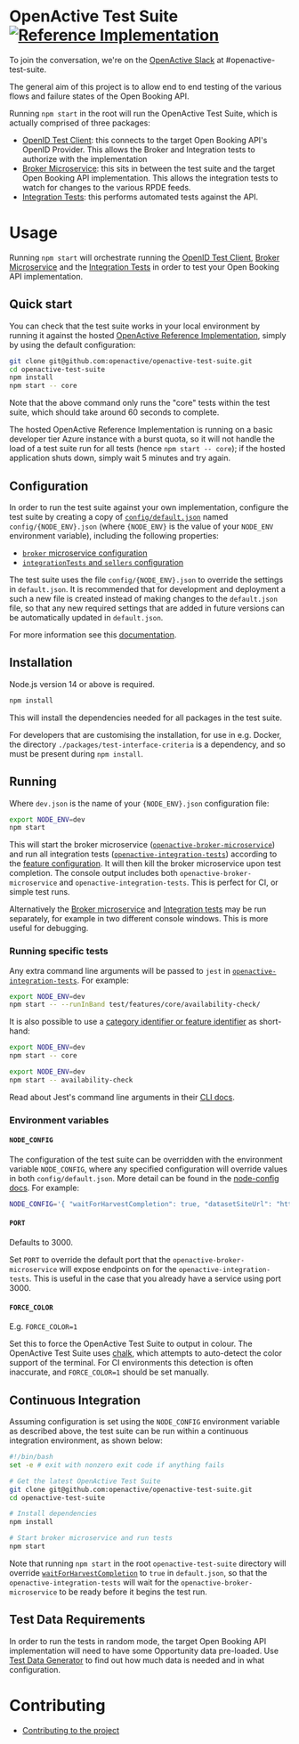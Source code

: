 # OpenActive Test Suite [![Reference Implementation](https://github.com/openactive/openactive-test-suite/workflows/Reference%20Implementation/badge.svg)](https://github.com/openactive/openactive-test-suite/actions?query=branch%3Amaster+workflow%3A%22Reference+Implementation%22)

To join the conversation, we're on the [OpenActive Slack](https://slack.openactive.io/) at #openactive-test-suite.

The general aim of this project is to allow end to end testing of the various flows and failure states of the Open Booking API.

Running `npm start` in the root will run the OpenActive Test Suite, which is actually comprised of three packages:
* [OpenID Test Client](./packages/openactive-openid-test-client): this connects to the target Open Booking API's OpenID Provider. This allows the Broker and Integration tests to authorize with the implementation
* [Broker Microservice](./packages/openactive-broker-microservice/): this sits in between the test suite and the target Open Booking API implementation. This allows the integration tests to watch for changes to the various RPDE feeds.
* [Integration Tests](./packages/openactive-integration-tests): this performs automated tests against the API.

# Usage

Running `npm start` will orchestrate running the [OpenID Test Client](./packages/openactive-openid-test-client/), [Broker Microservice](./packages/openactive-broker-microservice/) and the [Integration Tests](./packages/openactive-integration-tests/) in order to test your Open Booking API implementation.

## Quick start

You can check that the test suite works in your local environment by running it against the hosted [OpenActive Reference Implementation](https://reference-implementation.openactive.io/), simply by using the default configuration:

``` bash
git clone git@github.com:openactive/openactive-test-suite.git
cd openactive-test-suite
npm install
npm start -- core
```

Note that the above command only runs the "core" tests within the test suite, which should take around 60 seconds to complete.

The hosted OpenActive Reference Implementation is running on a basic developer tier Azure instance with a burst quota, so it will not handle the load of a test suite run for all tests (hence `npm start -- core`); if the hosted application shuts down, simply wait 5 minutes and try again.

## Configuration
In order to run the test suite against your own implementation, configure the test suite by creating a copy of [`config/default.json`](./config/default.json) named `config/{NODE_ENV}.json` (where `{NODE_ENV}` is the value of your `NODE_ENV` environment variable), including the following properties:
   - [`broker` microservice configuration](./packages/openactive-broker-microservice/#configuration-for-broker-within-confignode_envjson)
   - [`integrationTests` and `sellers` configuration](./packages/openactive-integration-tests/#configuration-for-integrationtests-within-confignode_envjson)

The test suite uses the file `config/{NODE_ENV}.json` to override the settings in `default.json`. It is recommended that for development and deployment a such a new file is created instead of making changes to the `default.json` file, so that any new required settings that are added in future versions can be automatically updated in `default.json`.

For more information see this [documentation](https://github.com/lorenwest/node-config/wiki/Environment-Variables#node_env).

## Installation

Node.js version 14 or above is required.

```bash
npm install
```
 
This will install the dependencies needed for all packages in the test suite.

For developers that are customising the installation, for use in e.g. Docker, the directory `./packages/test-interface-criteria` is a dependency, and so must be present during `npm install`.

## Running

Where `dev.json` is the name of your `{NODE_ENV}.json` configuration file:

```bash
export NODE_ENV=dev
npm start
```

This will start the broker microservice ([`openactive-broker-microservice`](./packages/openactive-broker-microservice/)) and run all integration tests ([`openactive-integration-tests`](./packages/openactive-integration-tests)) according to the [feature configuration](./packages/openactive-integration-tests/#configuration). It will then kill the broker microservice upon test completion. The console output includes both `openactive-broker-microservice` and `openactive-integration-tests`. This is perfect for CI, or simple test runs.

Alternatively the [Broker microservice](./packages/openactive-broker-microservice/) and [Integration tests](./packages/openactive-integration-tests) may be run separately, for example in two different console windows. This is more useful for debugging.

### Running specific tests

Any extra command line arguments will be passed to `jest` in [`openactive-integration-tests`](./packages/openactive-integration-tests). For example: 

```bash
export NODE_ENV=dev
npm start -- --runInBand test/features/core/availability-check/
```

It is also possible to use a [category identifier or feature identifier](./packages/openactive-integration-tests/test/features/README.md) as short-hand:

```bash
export NODE_ENV=dev
npm start -- core
```

```bash
export NODE_ENV=dev
npm start -- availability-check
```

Read about Jest's command line arguments in their [CLI docs](https://jestjs.io/docs/en/cli).


### Environment variables

#### `NODE_CONFIG`

The configuration of the test suite can be overridden with the environment variable `NODE_CONFIG`, where any specified configuration will override values in both `config/default.json`. More detail can be found in the [node-config docs](https://github.com/lorenwest/node-config/wiki/Environment-Variables#node_config). For example:

  ```bash
  NODE_CONFIG='{ "waitForHarvestCompletion": true, "datasetSiteUrl": "https://localhost:5001/openactive", "sellers": { "primary": { "@type": "Organization", "@id": "https://localhost:5001/api/identifiers/sellers/0", "requestHeaders": { "X-OpenActive-Test-Client-Id": "test", "X-OpenActive-Test-Seller-Id": "https://localhost:5001/api/identifiers/sellers/0" } }, "secondary": { "@type": "Person", "@id": "https://localhost:5001/api/identifiers/sellers/1" } }, "useRandomOpportunities": true, "generateConformanceCertificate": true, "conformanceCertificateId": "https://openactive.io/openactive-test-suite/example-output/random/certification/" }' npm start
  ```

#### `PORT`

Defaults to 3000.

Set `PORT` to override the default port that the `openactive-broker-microservice` will expose endpoints on for the `openactive-integration-tests`. This is useful in the case that you already have a service using port 3000.

#### `FORCE_COLOR`

E.g. `FORCE_COLOR=1`

Set this to force the OpenActive Test Suite to output in colour. The OpenActive Test Suite uses [chalk](https://github.com/chalk/supports-color), which attempts to auto-detect the color support of the terminal. For CI environments this detection is often inaccurate, and `FORCE_COLOR=1` should be set manually.

## Continuous Integration

Assuming configuration is set using the `NODE_CONFIG` environment variable as described above, the test suite can be run within a continuous integration environment, as shown below:

```bash
#!/bin/bash
set -e # exit with nonzero exit code if anything fails

# Get the latest OpenActive Test Suite
git clone git@github.com:openactive/openactive-test-suite.git
cd openactive-test-suite

# Install dependencies
npm install

# Start broker microservice and run tests
npm start
```

Note that running `npm start` in the root `openactive-test-suite` directory will override [`waitForHarvestCompletion`](https://github.com/openactive/openactive-test-suite/tree/feature/project-start-script/packages/openactive-broker-microservice#waitforharvestcompletion) to `true` in `default.json`, so that the `openactive-integration-tests` will wait for the `openactive-broker-microservice` to be ready before it begins the test run.

## Test Data Requirements

In order to run the tests in random mode, the target Open Booking API implementation will need to have some Opportunity data pre-loaded. Use [Test Data Generator](./packages/openactive-integration-tests/test-data-generator/) to find out how much data is needed and in what configuration.

# Contributing

- [Contributing to the project](./CONTRIBUTING.md)
